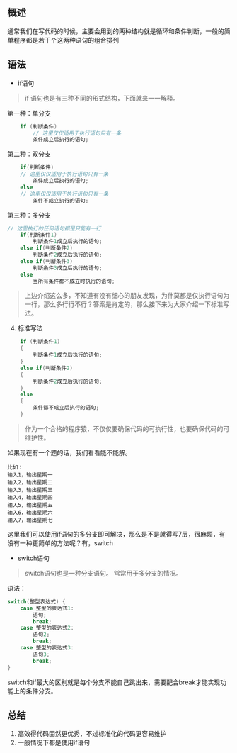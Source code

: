 ## 概述
通常我们在写代码的时候，主要会用到的两种结构就是循环和条件判断，一般的简单程序都是若干个这两种语句的组合排列
## 语法
 - if语句
 > if 语句也是有三种不同的形式结构，下面就来一一解释。

第一种：单分支
```c
	if (判断条件)
		// 这里仅仅适用于执行语句只有一条
		条件成立后执行的语句;
```
第二种：双分支
```c
	if(判断条件)
	// 这里仅仅适用于执行语句只有一条
		条件成立后执行的语句;
	else
	// 这里仅仅适用于执行语句只有一条
		条件不成立执行的语句;
```
第三种：多分支
```c
// 这里执行的任何语句都是只能有一行
	if(判断条件1)
		判断条件1成立后执行的语句;
	else if(判断条件2)
		判断条件2成立后执行的语句;
	else if(判断条件3)
		判断条件3成立后执行的语句;
	else
		当所有条件都不成立时执行的语句;
```
> 上边介绍这么多，不知道有没有细心的朋友发现，为什莫都是仅执行语句为一行，那么多行行不行？答案是肯定的，那么接下来为大家介绍一下标准写法。
4. 标准写法
```c
	if (判断条件1)
	{
		判断条件1成立后执行的语句;
	}
	else if(判断条件2)
	{
		判断条件2成立后执行的语句;
	}
	else
	{
		条件都不成立后执行的语句;
	}
```
> 作为一个合格的程序猿，不仅仅要确保代码的可执行性，也要确保代码的可维护性。




如果现在有一个题的话，我们看看能不能解。

```
比如：
输入1，输出星期一
输入2，输出星期二
输入3，输出星期三
输入4，输出星期四
输入5，输出星期五
输入6，输出星期六
输入7，输出星期七
```
这里我们可以使用if语句的多分支即可解决，那么是不是就得写7层，很麻烦，有没有一种更简单的方法呢？有，switch
 - switch语句
 >switch语句也是一种分支语句。 常常用于多分支的情况。

语法：
```c
switch(整型表达式) {
    case 整型的表达式1:
    	语句;
    	break;
    case 整型的表达式2:
    	语句2;
    	break;
    case 整型的表达式3:
    	语句3;
    	break;
}
```
switch和if最大的区别就是每个分支不能自己跳出来，需要配合break才能实现功能上的条件分支。

## 总结
1. 高效得代码固然更优秀，不过标准化的代码更容易维护
2. 一般情况下都是使用if语句